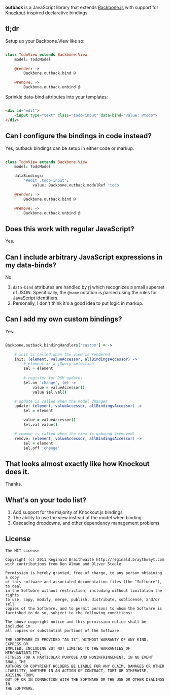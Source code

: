 **outback** is a JavaScript library that extends [Backbone.js](http://documentcloud.github.com/backbone/) with support for [Knockout](http://knockoutjs.com)-inspired declarative bindings. 

## tl;dr

Setup up your Backbone.View like so:

```CoffeeScript

class TodoView extends Backbone.View
	model: TodoModel

	@render: ->
		Backbone.outback.bind @

	@remove: ->
		Backbone.outback.unbind @

```

Sprinkle data-bind attributes into your templates:

```HTML

<div id="edit">
	<input type="text" class="todo-input" data-bind="value: @todo">
</div>

```

## Can I configure the bindings in code instead?

Yes, outback bindings can be setup in either code or markup.

```CoffeeScript

class TodoView extends Backbone.View
	model: TodoModel

	dataBindings:
		'#edit .todo-input': 
			value: Backbone.outback.modelRef 'todo'

	@render: ->
		Backbone.outback.bind @

	@remove: ->
		Backbone.outback.unbind @

```

## Does this work with regular JavaScript?

Yes.

## Can I include arbitrary JavaScript expressions in my data-binds?

No. 

1. `data-bind` attributes are handled by [rj](https://github.com/politician/relaxed-json-parser) which recognizes a small superset of JSON.  Specifically, the `@name` notation is parsed using the rules for JavaScript identifiers.
2. Personally, I don't think it's a good idea to put logic in markup.

## Can I add my own custom bindings?

Yes.

```CoffeeScript

Backbone.outback.bindingHandlers['custom'] = ->

	# init is called when the view is rendered
	init: (element, valueAccessor, allBindingsAccessor) ->
		# element is a jQuery selection
		$el = element 				
		
		# register for DOM updates
		$el.on 'change', (e) ->
			value = valueAccessor()		
			value $el.val()

	# update is called when the model changes
	update: (element, valueAccessor, allBindingsAccessor) ->
		$el = element 				

		value = valueAccessor()		
		$el.val value()

	# remove is called when the view is unbound (removed)
	remove: (element, valueAccessor, allBindingsAccessor) ->
		$el = element
		$el.off 'change'

```

## That looks almost exactly like how Knockout does it.

Thanks.

## What's on your todo list?

1. Add support for the majority of Knockout.js bindings
2. The ability to use the view instead of the model when binding
3. Cascading dropdowns, and other dependency management problems

License
---

    The MIT License

    Copyright (c) 2011 Reginald Braithwaite http://reginald.braythwayt.com
    with contributions from Ben Alman and Oliver Steele

    Permission is hereby granted, free of charge, to any person obtaining a copy
    of this software and associated documentation files (the "Software"), to deal
    in the Software without restriction, including without limitation the rights
    to use, copy, modify, merge, publish, distribute, sublicense, and/or sell
    copies of the Software, and to permit persons to whom the Software is
    furnished to do so, subject to the following conditions:

    The above copyright notice and this permission notice shall be included in
    all copies or substantial portions of the Software.

    THE SOFTWARE IS PROVIDED "AS IS", WITHOUT WARRANTY OF ANY KIND, EXPRESS OR
    IMPLIED, INCLUDING BUT NOT LIMITED TO THE WARRANTIES OF MERCHANTABILITY,
    FITNESS FOR A PARTICULAR PURPOSE AND NONINFRINGEMENT. IN NO EVENT SHALL THE
    AUTHORS OR COPYRIGHT HOLDERS BE LIABLE FOR ANY CLAIM, DAMAGES OR OTHER
    LIABILITY, WHETHER IN AN ACTION OF CONTRACT, TORT OR OTHERWISE, ARISING FROM,
    OUT OF OR IN CONNECTION WITH THE SOFTWARE OR THE USE OR OTHER DEALINGS IN
    THE SOFTWARE.